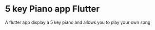 # 5 key Piano app Flutter
 A flutter app display a 5 key piano and allows you to play your own song 

